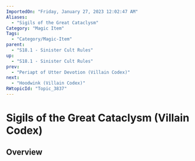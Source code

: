 ```yaml
---
ImportedOn: "Friday, January 27, 2023 12:02:47 AM"
Aliases:
  - "Sigils of the Great Cataclysm"
Category: "Magic Item"
Tags:
  - "Category/Magic-Item"
parent:
  - "S18.1 - Sinister Cult Rules"
up:
  - "S18.1 - Sinister Cult Rules"
prev:
  - "Periapt of Utter Devotion (Villain Codex)"
next:
  - "Hoodwink (Villain Codex)"
RWtopicId: "Topic_3837"
---
```

# Sigils of the Great Cataclysm (Villain Codex)
## Overview
